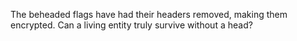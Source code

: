 The beheaded flags have had their headers removed, making them encrypted. Can a living entity truly survive without a head?
